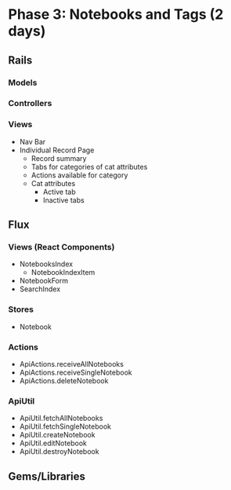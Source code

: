 # Phase 3: Notebooks and Tags (2 days)

## Rails
### Models

### Controllers

### Views
* Nav Bar
* Individual Record Page
  * Record summary
  * Tabs for categories of cat attributes
  * Actions available for category
  * Cat attributes
    * Active tab
    * Inactive tabs

## Flux
### Views (React Components)
* NotebooksIndex
  - NotebookIndexItem
* NotebookForm
* SearchIndex

### Stores
* Notebook

### Actions
* ApiActions.receiveAllNotebooks
* ApiActions.receiveSingleNotebook
* ApiActions.deleteNotebook

### ApiUtil
* ApiUtil.fetchAllNotebooks
* ApiUtil.fetchSingleNotebook
* ApiUtil.createNotebook
* ApiUtil.editNotebook
* ApiUtil.destroyNotebook

## Gems/Libraries
